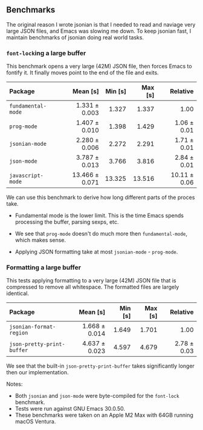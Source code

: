 
## Benchmarks

The original reason I wrote jsonian is that I needed to read and naviage very large JSON
files, and Emacs was slowing me down. To keep jsonian fast, I maintain benchmarks of
jsonian doing real world tasks.

### `font-lock`ing a large buffer

This benchmark opens a very large (42M) JSON file, then forces Emacs to fontify it. It
finally moves point to the end of the file and exits.

| Package | Mean [s] | Min [s] | Max [s] | Relative |
|:---|---:|---:|---:|---:|
| `fundamental-mode` | 1.331 ± 0.003 | 1.327 | 1.337 | 1.00 |
| `prog-mode` | 1.407 ± 0.010 | 1.398 | 1.429 | 1.06 ± 0.01 |
| `jsonian-mode` | 2.280 ± 0.006 | 2.272 | 2.291 | 1.71 ± 0.01 |
| `json-mode` | 3.787 ± 0.013 | 3.766 | 3.816 | 2.84 ± 0.01 |
| `javascript-mode` | 13.466 ± 0.071 | 13.325 | 13.516 | 10.11 ± 0.06 |

We can use this benchmark to derive how long different parts of the proces take.

- Fundamental mode is the lower limit. This is the time Emacs spends processing the
  buffer, parsing sexps, etc.

- We see that `prog-mode` doesn\'t do much more then `fundamental-mode`, which makes
  sense.

- Applying JSON formatting take at most `jsonian-mode` - `prog-mode`.

### Formatting a large buffer

This tests applying formatting to a very large (42M) JSON file that is compressed to
remove all whitespace. The formatted files are largely identical.

| Package | Mean [s] | Min [s] | Max [s] | Relative |
|:---|---:|---:|---:|---:|
| `jsonian-format-region` | 1.668 ± 0.014 | 1.649 | 1.701 | 1.00 |
| `json-pretty-print-buffer` | 4.637 ± 0.023 | 4.597 | 4.679 | 2.78 ± 0.03 |

We see that the built-in `json-pretty-print-buffer` takes significantly longer then our
implementation.

Notes:

- Both `jsonian` and `json-mode` were byte-compiled for the `font-lock` benchmark.
- Tests were run against GNU Emacs 30.0.50.
- These benchmarks were taken on an Apple M2 Max with 64GB running macOS Ventura.
